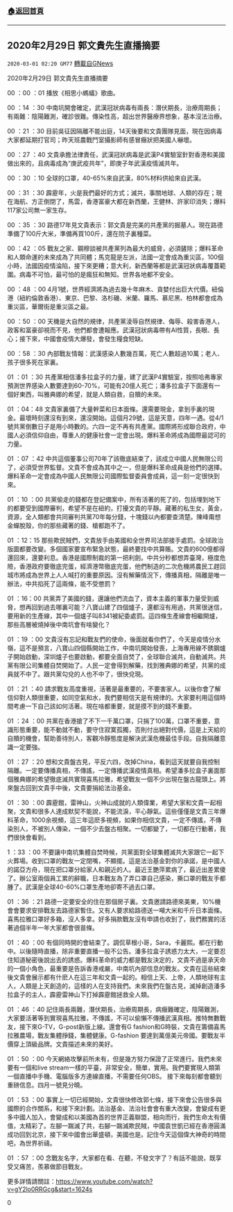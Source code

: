 ###  [:house:返回首頁](https://github.com/ourhimalayas/txt)
---

## 2020年2月29日 郭文貴先生直播摘要
`2020-03-01 02:20 GM77` [轉載自GNews](https://gnews.org/zh-hant/128364/)

2020年2月29日 郭文貴先生直播摘要

00 ：00 ：01 播放《相思小螞蟻》歌曲。

00 ：14 ：30 中南坑開會確定，武漢冠狀病毒有兩長：潛伏期長，治療周期長；有兩難：陰陽難測，確診很難。傳染性高，超出世界醫療界想象，基本沒法治療。

00 ：21 ：30 目前吳征因隔離不能出庭，14天後要和文貴團隊見面，現在因病毒大家都延期打官司；昨天班農戰鬥室攝影師有感冒癥狀把美國人嚇壞。

00 ：27 ：40 文貴承擔法律責任，武漢冠狀病毒是武漢P4實驗室針對香港和美國做出來的，且病毒成為“庚武疫共年”，即庚子年武漢疫情滅共年。

00 ：30 ：10 全球的口罩，40-65%來自武漢，80%材料供給來自武漢。

00 ：31 ：30 霹靂年，火是我們最好的方式；滅共，事關地球、人類的存在；現在海航、方正倒閉了，馬雲，香港富豪大都在新西蘭，王健林、許家印消失；爆料117家公司無一家生存。

00 ：35 ：30 路德17年見文貴表示：郭文貴是完美的共產黨的掘墓人。現在路德準備了100斤大米，準備再買100斤，還在院子裏種菜。

00 ：42 ：05 戰友之家、鋼穆談被共產黨列為最大的威脅，必須鏟除；爆料革命和人類命運的未來成為了共同體；馬克龍是左派，法國一定會成為重災區，100個小時，法國因疫情淪陷，接下來更糟；意大利，新西蘭等都是武漢冠狀病毒覆蓋範圍。病毒不可怕，最可怕的是瘋狂和無知。世界各地都不安全。

00 ：48 ：00 4月1號，世界經濟將為過去幾十年麻木、貪婪付出巨大代價。紐倫港（紐約倫敦香港）、東京、巴黎、洛杉磯、米蘭、羅馬、慕尼黑、柏林都會成為重災區，華爾街是重災區之最。

00 ：50 ：00 天機是大自然的規律，共產黨淩辱自然規律、侮辱、殺害香港人，政客和富豪卻視而不見，他們都會遭報應。武漢冠狀病毒帶有AI性質，長眼、長心；接下來，中國會疫情大爆發，會發生糧食短缺。

00 ：58 ：30 內部戰友情報：武漢感染人數幾百萬，死亡人數超過10萬；老人、孩子很多死在家裏。

01 ：01 ：30 共產黨相信潘多拉盒子的力量，建了武漢P4實驗室，按照哈弗專家預測世界感染人數要達到60-70%，可能有20億人死亡；潘多拉盒子下面還有一個好東西，叫雅典娜的希望，就是人類自救，自贖的未來。

01 ：04：48 文貴家裏備了大量幹菜和日本面條。還需要現金，拿到手裏的現金。最壞時刻還沒有到來，還沒開始。這個月29號，這是天意，四年一遇。從4/1號共黨倒數日子是用小時數的。六四一定不再有共產黨。國際將形成聯合政府，中國人必須信仰自由，尊重人的健康社會一定會出現。爆料革命將成為國際最認可的力量。

01 ：07 ：42 中共這個董事公司70年了該徹底結束了，該成立中國人民無限公司了，必須受世界監督。文貴不會成為其中之一，但是爆料革命成員是他們的選擇。爆料革命一定會成為中國人民無限公司國際監督委員會成員，這一刻一定很快到來。

01 ：10 ：00 共黨偷走的錢都在登記備案中，所有活著的死了的，包括埋到地下的都要受到國際審判，希望不是在紐約，打擾文貴的平靜。藏著的私生女，黃金，資源，全人類都會共同審判共黨70年每分錢，十塊錢以內都要查清楚。陳峰甭想金蟬脫殼，你的那些藏著的錢、槍都跑不了。

01 ：12：15 那些欺民賊們，文貴放手由美國和全世界司法部接手處罰。全球政治版圖都要改變。多個國家要宣布緊急狀態，最終要找中共算賬。文貴的600億都得還回來，還要利息。香港是國際制裁的第一把利劍。中共分秒都想弄臺灣，極度危險，香港政府要徹底完蛋，經濟港幣徹底完蛋，他們制造的二次危機將農民工趕回城市將成為世界上人人喊打的重要原因。沒有解藥情況下，傳播真相，隔離是唯一辦法，中共掐死了這兩條，能不受懲罰？

01 ：16：00 共黨弄了美國的錢，還讓他們流血了，資本主義的軍事力量受到威脅，想再回到過去哪裏可能？八寶山建了四個爐子，還都沒有用過，共黨很迷信，要用新的生產線，其中一個爐子叫8341被紀委處罰。這四條生產線會相繼開爐，那些高層被燒掉後中南坑會有啥變化？

01 ：19 ：00 文貴沒有忘記和戰友們的使命，後面就看你們了，今天是疫情分水嶺，這不是預言，八寶山四個縣開始工作，中南坑開始發喪，上海專用線不銹鋼爐子開始啟動，深圳爐子也要啟動，都要全面自焚了，全球聯合滅共，自動滅共。共黨有限公司集體自焚開始了。人民一定會得到解藥，找到雅典娜的希望，共黨的成員就不中了。跟共黨勾兌的人也不中了，很快兌現。

01 ：21 ：40 請求戰友高度重視，活著是最重要的，不要害家人。以後你會了解信仰對人類很重要，如同空氣和水，我們要相信天是有規律的。大家要利用這個時間考慮一下自己該如何活著。現在啥都重要，就是摸不到的錢不重要。

01 ：24 ：00 共黨在香港搶了不下一千萬口罩，只捐了100萬，口罩不重要，意識形態重要，能不動就不動，要守住寂寞孤獨，否則付出絕對代價，這是上天給的自贖的機會，幫助善待別人，客觀冷靜態度是解決武漢危機最佳手段。自我隔離意識一定要強。

01 ：27 ：20 想和文貴盤古見，平反六四，改掉China，看到這天就要自我控制隔離。一定要傳播真相，不傳謠，一定傳播武漢疫情真相。希望潘多拉盒子裏面那個雅典娜的希望徹底滅共實現喜馬拉雅，希望戰友一個不少出現在盤古龍頭上。將來盤古回到文貴手中後，文貴要捐給法治基金。

01 ：30 ：00 霹靂館，雷神山，火神山成就的人類偉業，希望大家和文貴一起相聚，文貴和很多人達成默契不能說，不能流淚，平心靜氣。這些僅僅是文貴三年爆料革命，1000余視頻，這三年這麽多視頻，如果你相信文貴，一定不傳謠，不傳染別人，不被別人傳染，一個不少去盤古相聚。一切都變了，一切都在行動著，我們很快會看到。

1 ：33 ：00 不要讓中南坑集體自焚時候，共黨面對全球集體滅共大家跟它一起下火葬場。收到口罩的戰友一定閉嘴，不顯擺。這是法治基金對你的承諾，是中國人的諾亞方舟，現在把口罩分給家人和親近的人。最近王艷萍累病了，最近出差累傻了。辦公室兩個員工累的辭職，日本戰友為了弄口罩自己感染，撕口罩的戰友手都腫了。武漢是全球40-60%口罩生產地卻寄不過去口罩。

01 ：36 ：21 路德一定要安全的住在那個房子裏。文貴邀請路德來美東，10%機會會要求安排戰友去路德家暫住。又有人要求給路德送一噸大米和千斤日本面條。喜馬拉雅口罩好多箱，沒人多拿。好多捐款戰友沒有申請也收到了，我們務實的活著過個半年一年大家都會很苗條。

01 ：40 ：00 有個同時開的會結束了。調侃草根小哥，Sara，卡麗熙。都在行動中。以後隨時直播，除非重要直播一般不公告。潘多拉盒子誘惑力太大，一定要忍住知道秘密後說出去的誘惑。爆料革命的威力都是戰友決定的，文貴不過是承天命的一個小角色，最重要是告訴香港戒嚴，中南坑內部信息的戰友。文貴在這些結束後文貴會展示都有什麽人在這三年和文貴一起的。相信上天、上帝，人類地球有主人，人類是上天創造的，這樣的人在支持我們。未來我們在盤古見，滅掉創造潘多拉盒子的主人，霹靂雷神山下打掉霹靂館拯救全人類。

01 ：46 ：40 記住兩長兩難，潛伏期長，治療周期長，病癥難確定，陰陽難測，大家要活著等到實現喜馬拉雅，不傳謠，不可以偷懶不傳播武漢真相。推特無數戰友，接下來G-TV，G-post新版上線。還會有G fashion和G時裝，文貴在籌備喜馬拉雅農場，戰友集體掙錢，集體健康。G-fashion 要達到萬億美元帝國。要戰友半價穿上頂級品牌。文貴描述未來的美好。

01 ：50 ：00 今天網絡攻擊前所未有，但是幾方努力保證了正常進行。我們未來要有一個和live stream一樣的平臺，非常安全，簡單，實用。我們要實現人類第一個直播中手機、電腦版多方連線直播，不需要任何OBS。 接下來每刻都會聽到重磅信息。四月一號見分曉。

01 ：53 ：00 事實上一切已經開始，文貴很快修改郭七條，接下來會公告很多與國際的合作關系，和接下來計劃。法治基金、法治社會會有重大改變，會變成有更多中國人加入，會變成和以美國為首的世界正義聯盟，相向而行，我們生命太有價值，太精彩了。左腳一踹滅了共，右腳一踹滅欺民賊，中國袁世凱已經在香港圓滿成功回到北京，接下來中國會出華盛頓，美國也是。記住今天這個偉大神奇的時間吧，為世界祈禱。

01 ：57 ：00 念戰友名字，大家都在看、在聽，不發文字了？有話不能說，既享受又痛苦，羨慕做節目戰友。

更多詳情請關註：https://www.youtube.com/watch?v=gY2lo0RRGcg&start=1624s

0
